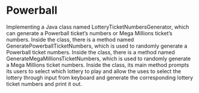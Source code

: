 # Powerball

Implementing a Java class named LotteryTicketNumbersGenerator, which can generate a Powerball ticket’s numbers or Mega Millions ticket’s numbers. 
Inside the class, there is a method named GeneratePowerballTicketNumbers, which is used to randomly generate a Powerball ticket numbers.
Inside the class, there is a method named GenerateMegaMillionsTicketNumbers, which is used to randomly generate a Mega Millions ticket numbers.
Inside the class, its main method prompts its users to select which lottery to play and allow the uses to select the lottery through input from 
keyboard and generate the corresponding lottery ticket numbers and print it out.
